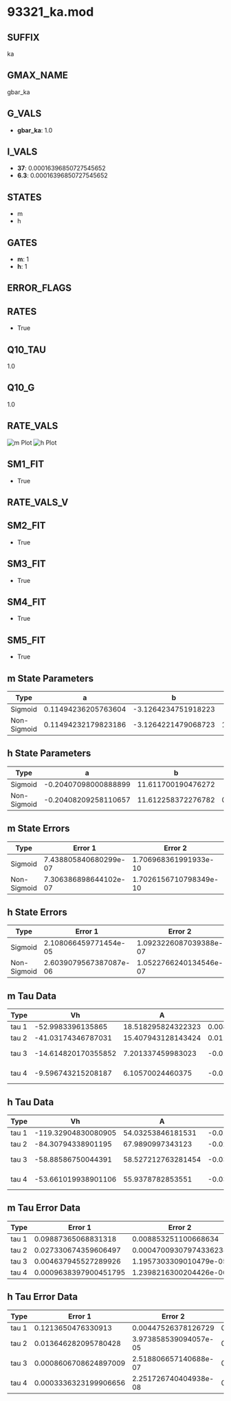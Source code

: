 # 93321_ka.mod

## SUFFIX

ka

## GMAX_NAME

gbar_ka

## G_VALS

- **gbar_ka**: 1.0

## I_VALS

- **37**: 0.00016396850727545652
- **6.3**: 0.00016396850727545652

## STATES

- m
- h

## GATES

- **m**: 1
- **h**: 1

## ERROR_FLAGS


## RATES

- True

## Q10_TAU

1.0

## Q10_G

1.0

## RATE_VALS

![m Plot](/Users/pbozelos/Dropbox/icg-Chai-Panos/supermodels/output_markdown_files/K/93321_ka.mod/images/m.png)
![h Plot](/Users/pbozelos/Dropbox/icg-Chai-Panos/supermodels/output_markdown_files/K/93321_ka.mod/images/h.png)

## SM1_FIT

- True

## RATE_VALS_V

## SM2_FIT

- True

## SM3_FIT

- True

## SM4_FIT

- True

## SM5_FIT

- True

## m State Parameters

| Type | a | b | c | d |
| --- | --- | --- | --- | --- |
| Sigmoid | 0.11494236205763604 | -3.1264234751918223 |
| Non-Sigmoid | 0.11494232179823186 | -3.1264221479068723 | 1.0000001634993394 | -4.2196423044968624e-08 |

## h State Parameters

| Type | a | b | c | d |
| --- | --- | --- | --- | --- |
| Sigmoid | -0.20407098000888899 | 11.611700190476272 |
| Non-Sigmoid | -0.20408209258110657 | 11.612258372276782 | 0.9999747323039232 | 1.2201855936967333e-07 |

## m State Errors

| Type | Error 1 | Error 2 | Error 3 |
| --- | --- | --- | --- |
| Sigmoid | 7.438805840680299e-07 | 1.706968361991933e-10 | 4.845229974861271e-07 |
| Non-Sigmoid | 7.306386898644102e-07 | 1.7026156710798349e-10 | 4.75897954153439e-07 |

## h State Errors

| Type | Error 1 | Error 2 | Error 3 |
| --- | --- | --- | --- |
| Sigmoid | 2.108066459771454e-05 | 1.0923226087039388e-07 | 1.7590217590094108e-05 |
| Non-Sigmoid | 2.6039079567387087e-06 | 1.0522766240134546e-07 | 2.1727639245575304e-06 |

## m Tau Data

| Type | Vh | A | b1 | b2 | c1 | c2 | d1 | d2 | e1 | e2 |
| --- | --- | --- | --- | --- | --- | --- | --- | --- | --- | --- |
| tau 1 | -52.9983396135865 | 18.518295824322323 | 0.008620621109326381 | 0.036658659732610795 |
| tau 2 | -41.03174346787031 | 15.407943128143424 | 0.01155950959657524 | 0.0001172214582143392 | 0.05483321465960791 | -0.0002720736576688217 |
| tau 3 | -14.614820170355852 | 7.201337459983023 | -0.010162689718236665 | -4.1961245171662486e-05 | 1.57215307080256e-07 | 0.05586845007847032 | -0.0006879418011735216 | 2.0868891257612557e-06 |
| tau 4 | -9.596743215208187 | 6.10570024460375 | -0.016196728185876055 | -8.784611409918186e-05 | 6.734243663190473e-07 | 5.784233886115435e-09 | 0.048832736976936304 | -0.0006714852419683365 | -1.502281109389989e-06 | 3.73712271213492e-08 |

## h Tau Data

| Type | Vh | A | b1 | b2 | c1 | c2 | d1 | d2 | e1 | e2 |
| --- | --- | --- | --- | --- | --- | --- | --- | --- | --- | --- |
| tau 1 | -119.32904830080905 | 54.03253846181531 | -0.010262942885058758 | -0.0616364128794923 |
| tau 2 | -84.30794338901195 | 67.9890997343123 | -0.024063183330365955 | 7.390660316216372e-05 | -0.016262863981432858 | -0.00025775849095696705 |
| tau 3 | -58.88586750044391 | 58.527212763281454 | -0.034228939480856375 | 0.00022254055687571367 | -4.967181568785394e-07 | -0.01790310321547447 | -0.00027859942482176146 | -1.6850473583627802e-06 |
| tau 4 | -53.661019938901106 | 55.9378782853551 | -0.037741586898007586 | 0.0003087428245787518 | -1.1425251130269452e-06 | 1.5928649040280637e-09 | -0.01950246243828329 | -0.0003341264508192102 | -2.187910664628217e-06 | -3.1486173283149125e-09 |

## m Tau Error Data

| Type | Error 1 | Error 2 | Error 3 |
| --- | --- | --- | --- |
| tau 1 | 0.09887365068831318 | 0.008853251100668634 | 0.051312468977413594 |
| tau 2 | 0.027330674359606497 | 0.00047009307974336234 | 0.014183802969205682 |
| tau 3 | 0.004637945527289926 | 1.1957303309010479e-05 | 0.0024069550818773214 |
| tau 4 | 0.0009638397900451795 | 1.2398216300204426e-06 | 0.0005002040379979203 |

## h Tau Error Data

| Type | Error 1 | Error 2 | Error 3 |
| --- | --- | --- | --- |
| tau 1 | 0.1213650476330913 | 0.00447526378126729 | 0.04066965552518831 |
| tau 2 | 0.013646282095780428 | 3.973858539094057e-05 | 0.004572894773730652 |
| tau 3 | 0.0008606708624897009 | 2.518806657140688e-07 | 0.0002884124233514404 |
| tau 4 | 0.0003336323199906656 | 2.251726740404938e-08 | 0.00011180081737462387 |

